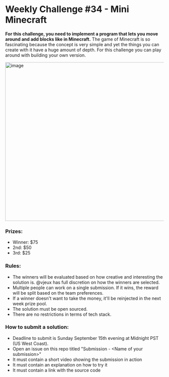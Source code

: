 # Weekly Challenge #34 - Mini Minecraft

**For this challenge, you need to implement a program that lets you move around and add blocks like in Minecraft.** The game of Minecraft is so fascinating because the concept is very simple and yet the things you can create with it have a huge amount of depth. For this challenge you can play around with building your own version.

<img width="506" alt="image" src="https://github.com/user-attachments/assets/03a2fdde-9bb4-4538-931b-176aa5a44718">

### Prizes:
* Winner: $75
* 2nd: $50
* 3rd: $25

### Rules:
* The winners will be evaluated based on how creative and interesting the solution is. @vjeux has full discretion on how the winners are selected.
* Multiple people can work on a single submission. If it wins, the reward will be split based on the team preferences.
* If a winner doesn't want to take the money, it'll be reinjected in the next week prize pool.
* The solution must be open sourced.
* There are no restrictions in terms of tech stack.

### How to submit a solution:
* Deadline to submit is Sunday September 15th evening at Midnight PST (US West Coast).
* Open an issue on this repo titled "Submission - &lt;Name of your submission&gt;"
* It must contain a short video showing the submission in action
* It must contain an explanation on how to try it
* It must contain a link with the source code
